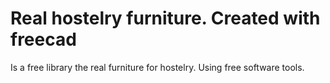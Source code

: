# Real hostelry furniture. Created with freecad
 Is a free library the real furniture for hostelry. Using free software tools.

